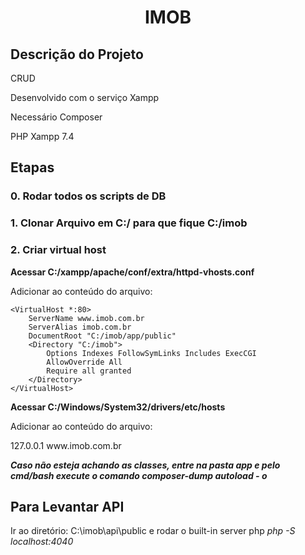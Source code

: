 <h1 align="center"> IMOB </h1>
<h2> Descrição do Projeto </h2>
<p>CRUD</p>
<p>Desenvolvido com o serviço Xampp</p>
<p>Necessário Composer</p>
<p>PHP Xampp 7.4</p>

<h2> Etapas </h2>
<h3>0. Rodar todos os scripts de DB</h3>

<h3>1. Clonar Arquivo em C:/ para que fique C:/imob</h3>

<h3>2. Criar virtual host</h3>

**<p>Acessar C:/xampp/apache/conf/extra/httpd-vhosts.conf</p>**

<p>Adicionar ao conteúdo do arquivo:<p>

```
<VirtualHost *:80>
    ServerName www.imob.com.br
    ServerAlias imob.com.br
    DocumentRoot "C:/imob/app/public"
    <Directory "C:/imob">
        Options Indexes FollowSymLinks Includes ExecCGI
        AllowOverride All
        Require all granted
    </Directory>
</VirtualHost>
```

**<p>Acessar C:/Windows/System32/drivers/etc/hosts</p>**

<p>Adicionar ao conteúdo do arquivo:</p>
127.0.0.1 www.imob.com.br

**_Caso não esteja achando as classes, entre na pasta app e pelo cmd/bash execute o comando composer-dump autoload - o_**

<h2>Para Levantar API</h2>
<p>Ir ao diretório: C:\imob\api\public e rodar o built-in server php <i>php -S localhost:4040</i></p>
